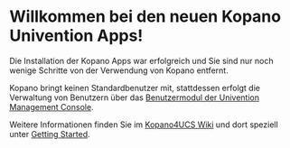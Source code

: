 Willkommen bei den neuen Kopano Univention Apps!
================================================

Die Installation der Kopano Apps war erfolgreich und Sie sind nur noch wenige Schritte von der Verwendung von Kopano entfernt.

Kopano bringt keinen Standardbenutzer mit, stattdessen erfolgt die Verwaltung von Benutzern über das [Benutzermodul der Univention Management Console](#module=udm:users/user:0:).

Weitere Informationen finden Sie im [Kopano4UCS Wiki](https://wiki.z-hub.io/display/K4U) und dort speziell unter [Getting Started](https://wiki.z-hub.io/display/K4U/Documentation+-+Getting+Started).
